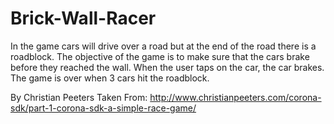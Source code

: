 Brick-Wall-Racer
================

In the game cars will drive over a road but at the end of the road there is a roadblock. The objective of the game is to make sure that the cars brake before they reached the wall. When the user taps on the car, the car brakes. The game is over when 3 cars hit the roadblock.

By Christian Peeters
Taken From:
http://www.christianpeeters.com/corona-sdk/part-1-corona-sdk-a-simple-race-game/
